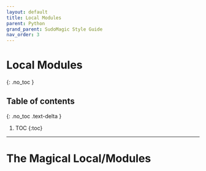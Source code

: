 ```yaml
---
layout: default
title: Local Modules
parent: Python
grand_parent: SudoMagic Style Guide
nav_order: 3
---
```


# Local Modules
{: .no_toc }

## Table of contents
{: .no_toc .text-delta }

1. TOC
{:toc}

---

# The Magical Local/Modules

<!-- links -->
[MOD Class]:https://docs.derivative.ca/MOD_Class